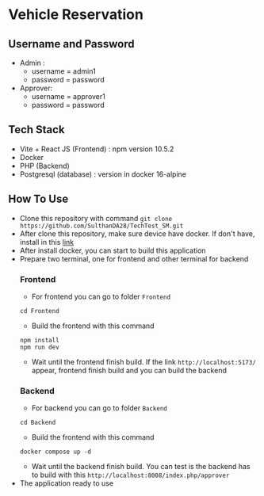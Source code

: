 # Vehicle Reservation

## Username and Password

 - Admin :
   - username = admin1
   - password = password
 - Approver:
   - username = approver1
   - password = password

## Tech Stack

 - Vite + React JS (Frontend) : npm version 10.5.2
 - Docker
 - PHP (Backend)
 - Postgresql (database) : version in docker 16-alpine

## How To Use
 - Clone this repository with command
   ```git clone https://github.com/SulthanDA28/TechTest_SM.git```
 - After clone this repository, make sure device have docker. If don't have, install in this [link](https://www.docker.com/products/docker-desktop/)
 - After install docker, you can start to build this application
 - Prepare two terminal, one for frontend and other terminal for backend
   ### Frontend
   - For frontend you can go to folder ```Frontend```
    ```
    cd Frontend
    ```
   - Build the frontend with this command
   ```
   npm install
   npm run dev
   ```
   - Wait until the frontend finish build. If the link ```http://localhost:5173/``` appear, frontend finish build and you can build the backend
   ### Backend
   - For backend you can go to folder ```Backend```
    ```
    cd Backend
    ```
   - Build the frontend with this command
   ```
   docker compose up -d
   ```
   - Wait until the backend finish build. You can test is the backend has to build with this ```http://localhost:8008/index.php/approver```
  - The application ready to use
